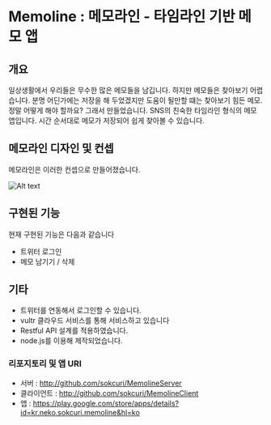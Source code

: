 # Memoline : 메모라인 - 타임라인 기반 메모 앱
## 개요
일상생활에서 우리들은 무수한 많은 메모들을 남깁니다. 하지만 메모들은 찾아보기 어렵습니다. 분명 어딘가에는 저장을 해 두었겠지만 도움이 될만할 떄는 찾아보기 힘든 메모. 정말 어떻게 해야 할까요? 그래서 만들었습니다. SNS의 친숙한 타임라인 형식의 메모앱입니다. 시간 순서대로 메모가 저장되어 쉽게 찾아볼 수 있습니다.

## 메모라인 디자인 및 컨셉

메모라인은 이러한 컨셉으로 만들어졌습니다.

![Alt text](https://raw.githubusercontent.com/sokcuri/MemolineClient/master/Memoline/concept.png)

## 구현된 기능
현재 구현된 기능은 다음과 같습니다
- 트위터 로그인
- 메모 남기기 / 삭제

## 기타
- 트위터를 연동해서 로그인할 수 있습니다.
- vultr 클라우드 서비스를 통해 서비스하고 있습니다
- Restful API 설계를 적용하였습니다.
- node.js를 이용해 제작되었습니다.

### 리포지토리 및 앱 URI
* 서버 : http://github.com/sokcuri/MemolineServer
* 클라이언트 : http://github.com/sokcuri/MemolineClient
* 앱 : https://play.google.com/store/apps/details?id=kr.neko.sokcuri.memoline&hl=ko 
